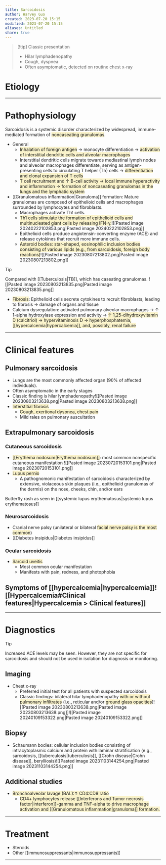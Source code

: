 ```yaml
---
title: Sarcoidosis
author: Harvey Guo
created: 2023-07-20 15:15
modified: 2023-07-20 15:15
aliases: Untitled
share: true
---
```

>[!tip] Classic presentation
>- HiIar lymphadenopathy
>- Cough, dyspnea
>- Often asymptomatic, detected on routine chest x-ray
# Etiology


---
# Pathophysiology
Sarcoidosis is a systemic disorder characterized by widespread, immune-mediated formation of <span style="background:rgba(240, 200, 0, 0.2)">noncaseating granulomas</span>.
- General
	- <span style="background:rgba(240, 200, 0, 0.2)">Inhalation of foreign antigen</span> → monocyte differentiation → <span style="background:rgba(240, 200, 0, 0.2)">activation of interstitial dendritic cells and alveolar macrophages</span>
	- Interstitial dendritic cells migrate towards mediastinal lymph nodes and alveolar macrophages differentiate, serving as antigen-presenting cells to circulating T helper (Th) cells → <span style="background:rgba(240, 200, 0, 0.2)">differentiation and clonal expansion of T cells</span>
	- <span style="background:rgba(240, 200, 0, 0.2)">T cell recruitment and ↑ B-cell activity → local immune hyperactivity and inflammation → formation of noncaseating granulomas in the lungs and the lymphatic system</span>
- [[Granulomatous inflammation|Granuloma]] formation: Mature granulomas are composed of epithelioid cells and macrophages surrounded by lymphocytes and fibroblasts.
	- Macrophages activate Th1 cells. 
	- <span style="background:rgba(240, 200, 0, 0.2)">Th1 cells stimulate the formation of epithelioid cells and multinucleated giant cells by releasing IFN-γ.</span>![[Pasted image 20240222102853.png|Pasted image 20240222102853.png]]
	- Epithelioid cells produce angiotensin-converting enzyme (ACE) and release cytokines that recruit more immune cells.
	- <span style="background:rgba(240, 200, 0, 0.2)">Asteroid bodies: star-shaped, eosinophilic inclusion bodies consisting of various lipids (e.g., from sarcoidosis, foreign body reactions)</span>![[Pasted image 20230807213802.png|Pasted image 20230807213802.png]]

>[!tip] 
>Compared with [[Tuberculosis|TB]], which has caseating granulomas.
>![[Pasted image 20230803213835.png|Pasted image 20230803213835.png]]

- <span style="background:rgba(240, 200, 0, 0.2)">Fibrosis</span>: Epithelioid cells secrete cytokines to recruit fibroblasts, leading to fibrosis → damage of organs and tissue
- Calcium dysregulation: activated pulmonary alveolar macrophages → ↑ 1-alpha hydroxylase expression and activity → <span style="background:rgba(240, 200, 0, 0.2)">↑ 1,25-dihydroxyvitamin D (calcitriol) → hypervitaminosis D → hyperphosphatemia, [[hypercalcemia|hypercalcemia]], and, possibly, renal failure</span>

---
# Clinical features
## Pulmonary sarcoidosis
- Lungs are the most commonly affected organ (90% of affected individuals).
- Often asymptomatic in the early stages
- Classic finding is hilar lymphadenopathy![[Pasted image 20230803213638.png|Pasted image 20230803213638.png]]
- <span style="background:rgba(240, 200, 0, 0.2)">Interstitial fibrosis</span>
	- <span style="background:rgba(240, 200, 0, 0.2)">Cough, exertional dyspnea, chest pain</span>
	- Mild rales on pulmonary auscultation
## Extrapulmonary sarcoidosis
### Cutaneous sarcoidosis
- <span style="background:rgba(240, 200, 0, 0.2)">[[Erythema nodosum|Erythema nodosum]]</span>: most common nonspecific cutaneous manifestation 
![[Pasted image 20230720153101.png|Pasted image 20230720153101.png]]
- <span style="background:rgba(240, 200, 0, 0.2)">Lupus pernio</span>
	- A pathognomonic manifestation of sarcoidosis characterized by extensive, violaceous skin plaques (i.e., epithelioid granulomas of the dermis) on the nose, cheeks, chin, and/or ears 

Butterfly rash as seen in [[systemic lupus erythematosus|systemic lupus erythematosus]]
### Neurosarcoidosis
- Cranial nerve palsy (unilateral or bilateral <span style="background:rgba(240, 200, 0, 0.2)">facial nerve palsy is the most common</span>)
- [[Diabetes insipidus|Diabetes insipidus]]
### Ocular sarcoidosis
- <span style="background:rgba(240, 200, 0, 0.2)">Sarcoid uveitis</span> 
	- Most common ocular manifestation
	- Manifests with pain, redness, and photophobia
## Symptoms of [[hypercalcemia|hypercalcemia]]![[Hypercalcemia#Clinical features|Hypercalcemia > Clinical features]]

---
# Diagnostics
>[!tip] 
>Increased ACE levels may be seen. However, they are not specific for sarcoidosis and should not be used in isolation for diagnosis or monitoring.

## Imaging
- Chest x-ray
	- Preferred initial test for all patients with suspected sarcoidosis
	- Classic findings: bilateral hilar lymphadenopathy <span style="background:rgba(240, 200, 0, 0.2)">with or without pulmonary infiltrates</span> (i.e., reticular and/or <span style="background:rgba(240, 200, 0, 0.2)">ground glass opacities</span>)![[Pasted image 20230803213638.png|Pasted image 20230803213638.png]]![[Pasted image 20240109153322.png|Pasted image 20240109153322.png]]
## Biopsy
- Schaumann bodies: cellular inclusion bodies consisting of intracytoplasmic calcium and protein with laminar stratification (e.g., sarcoidosis, [[tuberculosis|tuberculosis]], [[Crohn disease|Crohn disease]], berylliosis)![[Pasted image 20231103144254.png|Pasted image 20231103144254.png]]
## Additional studies
- <span style="background:rgba(240, 200, 0, 0.2)">Bronchoalveolar lavage (BAL):↑ CD4:CD8 ratio</span>
	- <span style="background:rgba(240, 200, 0, 0.2)">CD4+ lymphocytes release [[Interferons and Tumor necrosis factor|interferon]]-gamma and TNF-alpha to drive macrophage activation and [[Granulomatous inflammation|granuloma]] formation.</span>

---
# Treatment
- Steroids
- Other [[immunosuppressants|immunosuppressants]]

---
